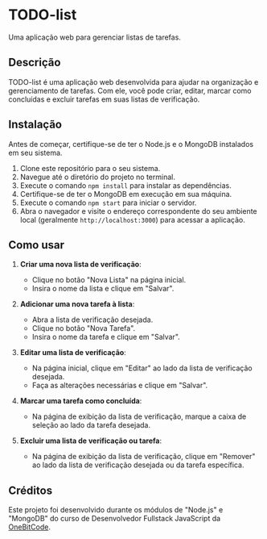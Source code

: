 # TODO-list

Uma aplicação web para gerenciar listas de tarefas.

## Descrição

TODO-list é uma aplicação web desenvolvida para ajudar na organização e gerenciamento de tarefas. Com ele, você pode criar, editar, marcar como concluídas e excluir tarefas em suas listas de verificação.

## Instalação

Antes de começar, certifique-se de ter o Node.js e o MongoDB instalados em seu sistema.

1. Clone este repositório para o seu sistema.
2. Navegue até o diretório do projeto no terminal.
3. Execute o comando `npm install` para instalar as dependências.
4. Certifique-se de ter o MongoDB em execução em sua máquina.
5. Execute o comando `npm start` para iniciar o servidor.
6. Abra o navegador e visite o endereço correspondente do seu ambiente local (geralmente `http://localhost:3000`) para acessar a aplicação.

## Como usar

1. **Criar uma nova lista de verificação**:
   - Clique no botão "Nova Lista" na página inicial.
   - Insira o nome da lista e clique em "Salvar".

2. **Adicionar uma nova tarefa à lista**:
   - Abra a lista de verificação desejada.
   - Clique no botão "Nova Tarefa".
   - Insira o nome da tarefa e clique em "Salvar".

3. **Editar uma lista de verificação**:
   - Na página inicial, clique em "Editar" ao lado da lista de verificação desejada.
   - Faça as alterações necessárias e clique em "Salvar".

4. **Marcar uma tarefa como concluída**:
   - Na página de exibição da lista de verificação, marque a caixa de seleção ao lado da tarefa desejada.

5. **Excluir uma lista de verificação ou tarefa**:
   - Na página de exibição da lista de verificação, clique em "Remover" ao lado da lista de verificação desejada ou da tarefa específica.

## Créditos

Este projeto foi desenvolvido durante os módulos de "Node.js" e "MongoDB" do curso de Desenvolvedor Fullstack JavaScript da [OneBitCode](https://onebitcode.com/).
